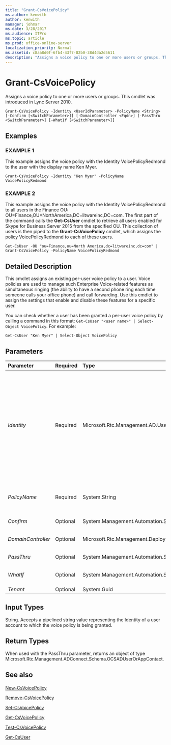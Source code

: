 ```yaml
---
title: "Grant-CsVoicePolicy"
ms.author: kenwith
author: kenwith
manager: johmar
ms.date: 3/28/2017
ms.audience: ITPro
ms.topic: article
ms.prod: office-online-server
localization_priority: Normal
ms.assetid: c8aa8d0f-6fb4-43f7-82b0-38d4da2d5611
description: "Assigns a voice policy to one or more users or groups. This cmdlet was introduced in Lync Server 2010."
---
```


# Grant-CsVoicePolicy
 
Assigns a voice policy to one or more users or groups. This cmdlet was introduced in Lync Server 2010.
  
```
Grant-CsVoicePolicy -Identity <UserIdParameter> -PolicyName <String> [-Confirm [<SwitchParameter>]] [-DomainController <Fqdn>] [-PassThru <SwitchParameter>] [-WhatIf [<SwitchParameter>]]

```

## Examples

### EXAMPLE 1

This example assigns the voice policy with the Identity VoicePolicyRedmond to the user with the display name Ken Myer.
  
```
Grant-CsVoicePolicy -Identity "Ken Myer" -PolicyName VoicePolicyRedmond
```

### EXAMPLE 2

This example assigns the voice policy with the Identity VoicePolicyRedmond to all users in the Finance OU: OU=Finance,OU=NorthAmerica,DC=litwareinc,DC=com. The first part of the command calls the **Get-CsUser** cmdlet to retrieve all users enabled for Skype for Business Server 2015 from the specified OU. This collection of users is then piped to the **Grant-CsVoicePolicy** cmdlet, which assigns the policy VoicePolicyRedmond to each of these users.
  
```
Get-CsUser -OU "ou=Finance,ou=North America,dc=litwareinc,dc=com" | Grant-CsVoicePolicy -PolicyName VoicePolicyRedmond
```

## Detailed Description

This cmdlet assigns an existing per-user voice policy to a user. Voice policies are used to manage such Enterprise Voice-related features as simultaneous ringing (the ability to have a second phone ring each time someone calls your office phone) and call forwarding. Use this cmdlet to assign the settings that enable and disable these features for a specific user.
  
You can check whether a user has been granted a per-user voice policy by calling a command in this format:  `Get-CsUser "<user name>" | Select-Object VoicePolicy`. For example:
  
 `Get-CsUser "Ken Myer" | Select-Object VoicePolicy`
  
## Parameters

|**Parameter**|**Required**|**Type**|**Description**|
|:-----|:-----|:-----|:-----|
| _Identity_ <br/> |Required  <br/> |Microsoft.Rtc.Management.AD.UserIdParameter  <br/> |The Identity (unique identifier) of the user to whom the policy is being assigned.  <br/> User identities can be specified by using one of four formats: 1) The user's SIP address; 2) the user principal name (UPN); 3) the user's domain name and logon name, in the form domain\logon (for example, litwareinc\kenmyer); and, 4) the user's Active Directory display name (for example, Ken Myer).  <br/> Note that you can use the asterisk (\*) wildcard character when using the Display Name as the user Identity. For example, the Identity "\* Smith" would return all the users with the last name Smith.  <br/> Full Data Type: Microsoft.Rtc.Management.AD.UserIdParameter  <br/> |
| _PolicyName_ <br/> |Required  <br/> |System.String  <br/> |The name (Identity) of the voice policy to be assigned to the user. (Note that this includes only the name portion of the Identity. Per-user policy identities include a prefix of tag: that should not be included with the PolicyName.)  <br/> |
| _Confirm_ <br/> |Optional  <br/> |System.Management.Automation.SwitchParameter  <br/> |Prompts you for confirmation before executing the command.  <br/> |
| _DomainController_ <br/> |Optional  <br/> |Microsoft.Rtc.Management.Deploy.Fqdn  <br/> |Allows you to specify a domain controller. If no domain controller is specified, the first available will be used.  <br/> |
| _PassThru_ <br/> |Optional  <br/> |System.Management.Automation.SwitchParameter  <br/> |Returns the results of the command. By default, this cmdlet does not generate any output.  <br/> |
| _WhatIf_ <br/> |Optional  <br/> |System.Management.Automation.SwitchParameter  <br/> |Describes what would happen if you executed the command without actually executing the command.  <br/> |
| _Tenant_ <br/> |Optional  <br/> |System.Guid  <br/> |PARAMVALUE: Guid  <br/> |
   
## Input Types

String. Accepts a pipelined string value representing the Identity of a user account to which the voice policy is being granted.
  
## Return Types

When used with the PassThru parameter, returns an object of type Microsoft.Rtc.Management.ADConnect.Schema.OCSADUserOrAppContact.
  
## See also

#### 

[New-CsVoicePolicy](new-csvoicepolicy.md)
  
[Remove-CsVoicePolicy](remove-csvoicepolicy.md)
  
[Set-CsVoicePolicy](set-csvoicepolicy.md)
  
[Get-CsVoicePolicy](get-csvoicepolicy.md)
  
[Test-CsVoicePolicy](test-csvoicepolicy.md)
  
[Get-CsUser](get-csuser.md)


